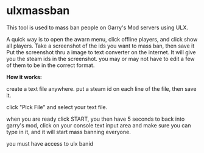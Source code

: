 # ulxmassban

This tool is used to mass ban people on Garry's Mod servers using ULX.

A quick way is to open the awarn menu, click offline players, and click show all players.
Take a screenshot of the ids you want to mass ban, then save it
Put the screenshot thru a image to text converter on the internet.
It will give you the steam ids in the screenshot.
you may or may not have to edit a few of them to be in the correct format.


**How it works:**

create a text file anywhere.
put a steam id on each line of the file, then save it.

click "Pick File" and select your text file.

when you are ready click START, you then have 5 seconds to back
into garry's mod, click on your console text input area and make sure you can type in it, and it will start mass banning everyone.

you must have access to ulx banid


